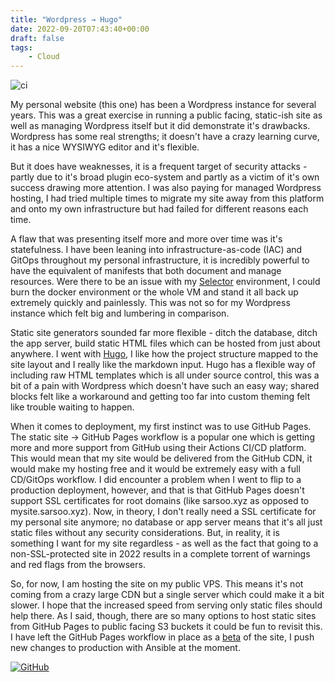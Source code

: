 ```yaml
---
title: "Wordpress → Hugo"
date: 2022-09-20T07:43:40+00:00
draft: false
tags:
    - Cloud
---
```


![ci](https://github.com/sarsoo/sarsooxyz.hugo/actions/workflows/pages.yml/badge.svg)

My personal website (this one) has been a Wordpress instance for several years. This was a great exercise in running a public facing, static-ish site as well as managing Wordpress itself but it did demonstrate it's drawbacks. Wordpress has some real strengths; it doesn't have a crazy learning curve, it has a nice WYSIWYG editor and it's flexible.

But it does have weaknesses, it is a frequent target of security attacks - partly due to it's broad plugin eco-system and partly as a victim of it's own success drawing more attention. I was also paying for managed Wordpress hosting, I had tried multiple times to migrate my site away from this platform and onto my own infrastructure but had failed for different reasons each time.

A flaw that was presenting itself more and more over time was it's statefulness. I have been leaning into infrastructure-as-code (IAC) and GitOps throughout my personal infrastructure, it is incredibly powerful to have the equivalent of manifests that both document and manage resources. Were there to be an issue with my [Selector](/selector) environment, I could burn the docker environment or the whole VM and stand it all back up extremely quickly and painlessly. This was not so for my Wordpress instance which felt big and lumbering in comparison.

Static site generators sounded far more flexible - ditch the database, ditch the app server, build static HTML files which can be hosted from just about anywhere. I went with [Hugo](https://gohugo.io/), I like how the project structure mapped to the site layout and I really like the markdown input. Hugo has a flexible way of including raw HTML templates which is all under source control, this was a bit of a pain with Wordpress which doesn't have such an easy way; shared blocks felt like a workaround and getting too far into custom theming felt like trouble waiting to happen.

When it comes to deployment, my first instinct was to use GitHub Pages. The static site → GitHub Pages workflow is a popular one which is getting more and more support from GitHub using their Actions CI/CD platform. This would mean that my site would be delivered from the GitHub CDN, it would make my hosting free and it would be extremely easy with a full CD/GitOps workflow. I did encounter a problem when I went to flip to a production deployment, however, and that is that GitHub Pages doesn't support SSL certificates for root domains (like sarsoo.xyz as opposed to mysite.sarsoo.xyz). Now, in theory, I don't really need a SSL certificate for my personal site anymore; no database or app server means that it's all just static files without any security considerations. But, in reality, it is something I want for my site regardless - as well as the fact that going to a non-SSL-protected site in 2022 results in a complete torrent of warnings and red flags from the browsers.

So, for now, I am hosting the site on my public VPS. This means it's not coming from a crazy large CDN but a single server which could make it a bit slower. I hope that the increased speed from serving only static files should help there. As I said, though, there are so many options to host static sites from GitHub Pages to public facing S3 buckets it could be fun to revisit this. I have left the GitHub Pages workflow in place as a [beta](https://new.sarsoo.xyz) of the site, I push new changes to production with Ansible at the moment.

[![GitHub](https://img.shields.io/badge/github-%23121011.svg?style=for-the-badge&logo=github&logoColor=white)](https://github.com/Sarsoo/sarsooxyz-hugo)
